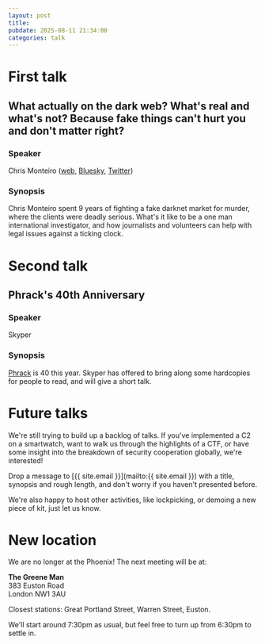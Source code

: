```yaml
---
layout: post
title:
pubdate: 2025-08-11 21:34:00
categories: talk
---
```

# First talk

## What actually on the dark web? What's real and what's not? Because fake things can't hurt you and don't matter right?

### Speaker

Chris Monteiro ([web](https://pirate.london), [Bluesky](https://bsky.app/profile/dekushrub.bsky.social), [Twitter](https://twitter.com/Deku_shrub))

### Synopsis

Chris Monteiro spent 9 years of fighting a fake darknet market for murder, where the clients were deadly serious. What's it like to be a one man international investigator, and how journalists and volunteers can help with legal issues against a ticking clock.


# Second talk

## Phrack's 40th Anniversary

### Speaker

Skyper

### Synopsis

[Phrack](https://phrack.org/) is 40 this year. Skyper has offered to bring along some hardcopies for people to read, and will give a short talk.


# Future talks

We're still trying to build up a backlog of talks. If you've implemented a C2 on a smartwatch, want to walk us through the highlights of a CTF, or have some insight into the breakdown of security cooperation globally, we're interested!

Drop a message to [{{ site.email }}](mailto:{{ site.email }}) with a title, synopsis and rough length, and don't worry if you haven't presented before.

We're also happy to host other activities, like lockpicking, or demoing a new piece of kit, just let us know.

# New location

We are no longer at the Phoenix! The next meeting will be at:

**The Greene Man**<br/>
383 Euston Road<br/>
London NW1 3AU

Closest stations: Great Portland Street, Warren Street, Euston.

We'll start around 7:30pm as usual, but feel free to turn up from 6:30pm to settle in.
